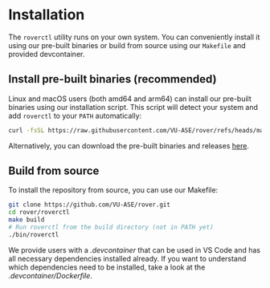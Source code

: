 # Installation

The `roverctl` utility runs on your own system. You can conveniently install it using our pre-built binaries or build from source using our `Makefile` and provided devcontainer.

## Install pre-built binaries (recommended)

Linux and macOS users (both amd64 and arm64) can install our pre-built binaries using our installation script. This script will detect your system and add `roverctl` to your `PATH` automatically:

```bash
curl -fsSL https://raw.githubusercontent.com/VU-ASE/rover/refs/heads/main/roverctl/install.sh | bash
```

Alternatively, you can download the pre-built binaries and releases [here](https://github.com/VU-ASE/rover/releases/latest).

## Build from source

To install the repository from source, you can use our Makefile:
```bash
git clone https://github.com/VU-ASE/rover.git
cd rover/roverctl
make build
# Run roverctl from the build directory (not in PATH yet)
./bin/roverctl
```

We provide users with a *.devcontainer* that can be used in VS Code and has all necessary dependencies installed already. If you want to understand which dependencies need to be installed, take a look at the *.devcontainer/Dockerfile*.